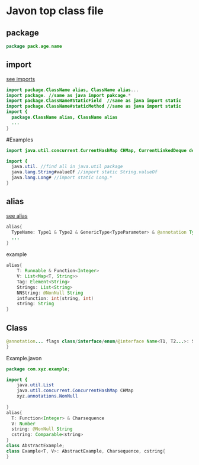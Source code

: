# Javon top class file

## package
```java
package pack.age.name
```
## import
[see imports](imports.md)
```java
import package.ClassName alias, ClassName alias...
import package. //same as java import pakcage.*
import package.ClassName#StaticField  //same as java import static
import package.ClassName#staticMethod //same as java import static
import {
  package.ClassName alias, ClassName alias
  ...
}
```
#Examples
```java
import java.util.concurrent.CurrentHashMap CHMap, CurrentLinkedDeque deque

import {
  java.util. //find all in java.util package
  java.lang.String#valueOf //import static String.valueOf
  java.lang.Long# //import static Long.*
}
```
## alias
[see alias](alias.md)
```java
alias{
  TypeName: Type1 & Type2 & GenericType<TypeParameter> & @annotation Type
  ...
}
```
example
```java
alias{
	T: Runnable & Function<Integer>
	V: List<Map<T, String>>
	Tag: Element<String>
	Strings: List<String>
	NNString: @NonNull String
	intfunction: int(string, int)
	string: String
}
```
## Class
```java
@annotation... flags class/interface/enum/@interface Name<T1, T2...>: SuperClass, Interface1, Interface2 ;/{
}
```
Example.javon
```java
package com.xyz.example;

import {
	java.util.List
	java.util.concurrent.ConcurrentHashMap CHMap
	xyz.annotations.NonNull
	
}
alias{
  T: Function<Integer> & Charsequence
  V: Number
  string: @NonNull String
  cstring: Comparable<string>
}
class AbstractExample;
class Example<T, V>: AbstractExample, Charsequence, cstring{
}
```
